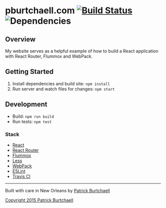 # pburtchaell.com [![Build Status](https://travis-ci.org/pburtchaell/pburtchaell.com.svg?branch=master)](https://travis-ci.org/pburtchaell/pburtchaell.com) ![Dependencies](https://david-dm.org/pburtchaell/pburtchaell.com.png)

## Overview

My website serves as a helpful example of how to build a React application with React Router, Flummox and WebPack.

## Getting Started

1. Install dependencies and build site: `npm install`
2. Run server and watch files for changes: `npm start`

## Development

- Build: `npm run build`
- Run tests: `npm test`

### Stack

- [React](https://facebook.github.io/react/)
- [React Router](https://github.com/rackt/react-router)
- [Flummox](https://github.com/acdlite/flummox)
- [Less](https://github.com/less/less.js)
- [WebPack](http://webpack.github.io/)
- [ESLint](http://eslint.org/)
- [Travis CI](https://travis-ci.org/)

---
Built with care in New Orleans by [Patrick Burtchaell](http://twitter.com/pburtchaell)

[Copyright 2015 Patrick Burtchaell](LICENSE)
